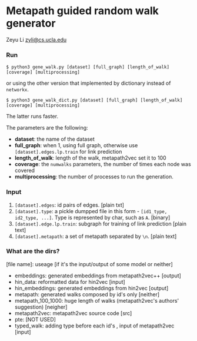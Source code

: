 # Metapath guided random walk generator

Zeyu Li <zyli@cs.ucla.edu>

### Run 

```
$ python3 gene_walk.py [dataset] [full_graph] [length_of_walk] [coverage] [multiprocessing]
```

or using the other version that implemented by dictionary instead of `networkx`.

```
$ python3 gene_walk_dict.py [dataset] [full_graph] [length_of_walk] [coverage] [multiprocessing]
```
The latter runs faster.

The parameters are the following:
- __dataset__: the name of the dataset
- __full_graph__: when 1, using full graph, otherwise use `[dataset].edges.lp.train` for link prediction
- __length_of_walk__: length of the walk, metapath2vec set it to 100
- __coverage__: the `numwalks` parameters, the number of times each node was covered 
- __multiprocessing__: the number of processes to run the generation. 


### Input

1. `[dataset].edges`: id pairs of edges. [plain txt]
2. `[dataset].type`: a pickle dumpped file in this form - `[id1_type, id2_type, ...]`. Type is represented by char, such as `A`. [binary]
3. `[dataset].edge.lp.train`: subgraph for training of link prediction [plain text]
4. `[dataset].metapath`: a set of metapath separated by `\n`. [plain text]


### What are the dirs?

[file name]: useage [if it's the input/output of some model or neither]

- embeddings: generated embeddings from metapath2vec++ [output]
- hin_data: reformatted data for hin2vec [input]
- hin_embeddings: generated embeddings from hin2vec [output]
- metapath: generated walks composed by id's only [neither]
- metapath_100_1000: huge length of walks (metapath2vec's authors' suggestion) [neigher]
- metapath2vec: metapath2vec source code [src]
- pte: [NOT USED]
- typed_walk: adding type before each id's , input of metapath2vec [input]
